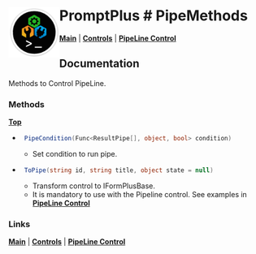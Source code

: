 # <img align="left" width="100" height="100" src="./images/icon.png"> PromptPlus # PipeMethods
[**Main**](index.md#help) | 
[**Controls**](index.md#apis) |
[**PipeLine Control**](pipeline)

## Documentation
Methods to Control PipeLine.

### Methods
[**Top**](#-promptplus--pipemethods)

- ```csharp
   PipeCondition(Func<ResultPipe[], object, bool> condition)
  ``` 
  - Set condition to run pipe.

- ```csharp
   ToPipe(string id, string title, object state = null)
  ``` 
  - Transform control to IFormPlusBase.
  - It is mandatory to use with the Pipeline control. See examples in [**PipeLine Control**](pipeline)

### Links
[**Main**](index.md#help) | 
[**Controls**](index.md#apis) |
[**PipeLine Control**](pipeline)


